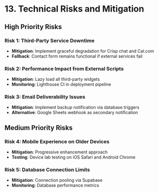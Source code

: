 # 13. Technical Risks and Mitigation

## High Priority Risks

### Risk 1: Third-Party Service Downtime
- **Mitigation**: Implement graceful degradation for Crisp chat and Cal.com
- **Fallback**: Contact form remains functional if external services fail

### Risk 2: Performance Impact from External Scripts
- **Mitigation**: Lazy load all third-party widgets
- **Monitoring**: Lighthouse CI in deployment pipeline

### Risk 3: Email Deliverability Issues
- **Mitigation**: Implement backup notification via database triggers
- **Alternative**: Google Sheets webhook as secondary notification

## Medium Priority Risks

### Risk 4: Mobile Experience on Older Devices
- **Mitigation**: Progressive enhancement approach
- **Testing**: Device lab testing on iOS Safari and Android Chrome

### Risk 5: Database Connection Limits
- **Mitigation**: Connection pooling via Supabase
- **Monitoring**: Database performance metrics
